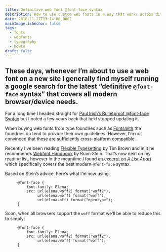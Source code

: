 ```yaml
---
title: Definitive web font @font-face syntax
description: How to use custom web fonts in a way that works across different browsers
date: 2018-11-27T13:14:00.000Z
mainImage.isAnchor: false
tags:
  - fonts
  - webfonts
  - typography
  - howto
draft: false
---
```

These days, whenever I’m about to use a web font on a new site I generally find myself running a google search for the latest “definitive `@font-face` syntax” that covers all modern browser/device needs.
---

For a long time I headed straight for [Paul Irish’s Bulletproof @font-face Syntax](https://www.paulirish.com/2009/bulletproof-font-face-implementation-syntax/) but I noted a few years back that he’d stopped updating it.

When buying web fonts from type foundries such as [Fontsmith](https://www.fontsmith.com/) the foundries do tend to provide their own guidelines. However, I’m not convinced that these are sufficiently cross-platform compatible.

Recently I’ve been reading [Flexible Typesetting](https://abookapart.com/products/flexible-typesetting) by Tim Brown and in it he recommends [Webfont Handbook](https://abookapart.com/products/webfont-handbook) by Bram Stein. That’s now next on my reading list, however in the meantime I found [an excerpt on *A List Apart*](https://alistapart.com/article/using-webfonts/) which specifically covers the best modern `@font-face` syntax.

Based on Stein’s advice, here’s what I’m now using.

<figure>

```
@font-face {
    font-family: Elena;
    src: url(elena.woff2) format("woff2"),
         url(elena.woff) format("woff"),
         url(elena.otf) format("opentype");
}
```

</figure>

Soon, when all browsers support the `woff` format we’ll be able to reduce this to simply:

<figure>

```
@font-face {
    font-family: Elena;
    src: url(elena.woff2) format("woff2"),
         url(elena.woff) format("woff");
}
```

</figure>
